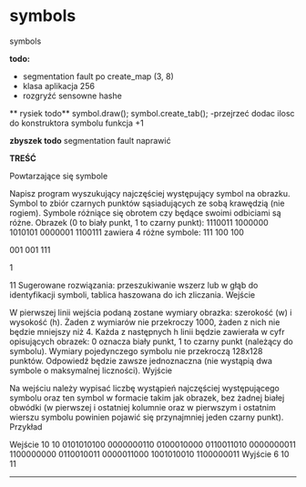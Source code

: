 ﻿# symbols
symbols

**todo:**
- segmentation fault po  create_map (3, 8)
- klasa aplikacja 256
- rozgryźć sensowne hashe


** rysiek todo**
symbol.draw();
symbol.create_tab(); -przejrzeć
dodac ilosc do konstruktora symbolu funkcja +1

**zbyszek todo**
segmentation fault naprawić



**TREŚĆ**

Powtarzające się symbole

Napisz program wyszukujący najczęściej występujący symbol na obrazku. Symbol to zbiór czarnych punktów sąsiadujących ze sobą krawędzią (nie rogiem). Symbole różniące się obrotem czy będące swoimi odbiciami są różne.
Obrazek (0 to biały punkt, 1 to czarny punkt):
1110011
1000000
1010101
0000001
1100111
zawiera 4 różne symbole:
111
100
100

001
001
111

1

11
Sugerowane rozwiązania: przeszukiwanie wszerz lub w głąb do identyfikacji symboli, tablica haszowana do ich zliczania.
Wejście

W pierwszej linii wejścia podaną zostane wymiary obrazka: szerokość (w) i wysokość (h). Żaden z wymiarów nie przekroczy 1000, żaden z nich nie będzie mniejszy niż 4. Każda z następnych h linii będzie zawierała w cyfr opisujących obrazek: 0 oznacza biały punkt, 1 to czarny punkt (należący do symbolu). Wymiary pojedynczego symbolu nie przekroczą 128x128 punktów. Odpowiedź będzie zawsze jednoznaczna (nie wystąpią dwa symbole o maksymalnej liczności).
Wyjście

Na wejściu należy wypisać liczbę wystąpień najczęściej występującego symbolu oraz ten symbol w formacie takim jak obrazek, bez żadnej białej obwódki (w pierwszej i ostatniej kolumnie oraz w pierwszym i ostatnim wierszu symbolu powinien pojawić się przynajmniej jeden czarny punkt).
Przykład

Wejście
10 10
0101010100
0000000110
0100010000
0110011010
0000000011
1100000000
0110010011
0000011000
1001010010
1100000011
Wyjście
6
10
11

-------------------------
